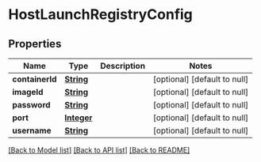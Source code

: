 # HostLaunchRegistryConfig
## Properties

Name | Type | Description | Notes
------------ | ------------- | ------------- | -------------
**containerId** | [**String**](string.md) |  | [optional] [default to null]
**imageId** | [**String**](string.md) |  | [optional] [default to null]
**password** | [**String**](string.md) |  | [optional] [default to null]
**port** | [**Integer**](integer.md) |  | [optional] [default to null]
**username** | [**String**](string.md) |  | [optional] [default to null]

[[Back to Model list]](../README.md#documentation-for-models) [[Back to API list]](../README.md#documentation-for-api-endpoints) [[Back to README]](../README.md)

